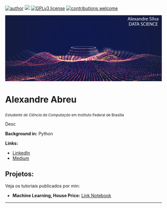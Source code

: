 [![author](https://img.shields.io/badge/author-carlosfab-red.svg)](https://www.linkedin.com/in/alexandre-abreu-132421191/) [![](https://img.shields.io/badge/python-3.7+-blue.svg)](https://www.python.org/downloads/release/python-365/) [![GPLv3 license](https://img.shields.io/badge/License-GPLv3-blue.svg)](http://perso.crans.org/besson/LICENSE.html) [![contributions welcome](https://img.shields.io/badge/contributions-welcome-brightgreen.svg?style=flat)](https://github.com/carlosfab/data_science/issues)

<p align="center">
  <img src="banner.png" >
</p>

# Alexandre Abreu
<sub>*Estudante de Ciência da Computação* em Instituto Federal de Brasília</sub>

Desc

**Background in:** Python  

**Links:**
* [LinkedIn](https://www.linkedin.com/in/alexandre-abreu-132421191/)
* [Medium](https://medium.com/@alexandreIFB)


## Projetos:
Veja os tutoriais publicados por min:

* **Machine Learning, House Price:** [Link Notebook](https://colab.research.google.com/drive/1P7m5a0pWbeOg-RphXxq9NOTt3qpfHV0K)


---




